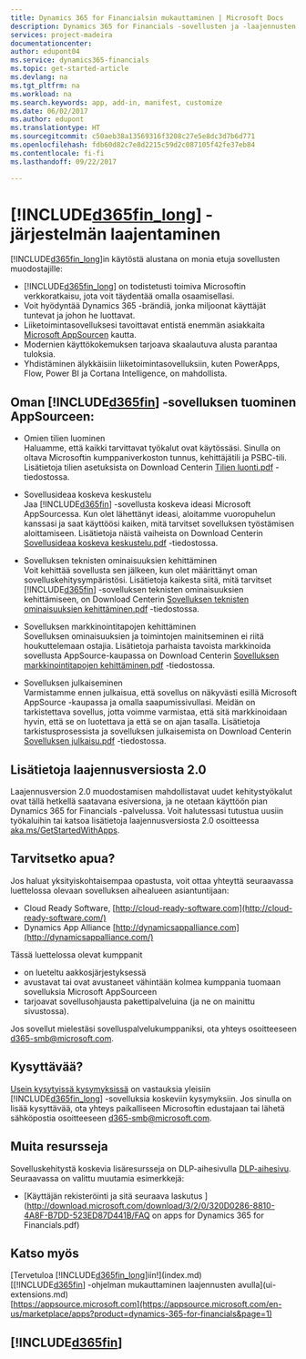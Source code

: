 ```yaml
---
title: Dynamics 365 for Financialsin mukauttaminen | Microsoft Docs
description: Dynamics 365 for Financials -sovellusten ja -laajennusten luonti, esittely ja markkinointi.
services: project-madeira
documentationcenter: 
author: edupont04
ms.service: dynamics365-financials
ms.topic: get-started-article
ms.devlang: na
ms.tgt_pltfrm: na
ms.workload: na
ms.search.keywords: app, add-in, manifest, customize
ms.date: 06/02/2017
ms.author: edupont
ms.translationtype: HT
ms.sourcegitcommit: c50aeb38a13569316f3208c27e5e8dc3d7b6d771
ms.openlocfilehash: fdb60d82c7e8d2215c59d2c087105f42fe37eb84
ms.contentlocale: fi-fi
ms.lasthandoff: 09/22/2017

---
```

# <a name="extending-included365finlongincludesd365finlongmdmd"></a>[!INCLUDE[d365fin_long](includes/d365fin_long_md.md)] -järjestelmän laajentaminen
[!INCLUDE[d365fin_long](includes/d365fin_long_md.md)]in käytöstä alustana on monia etuja sovellusten muodostajille:

* [!INCLUDE[d365fin_long](includes/d365fin_long_md.md)] on todistetusti toimiva Microsoftin verkkoratkaisu, jota voit täydentää omalla osaamisellasi.  
* Voit hyödyntää Dynamics 365 -brändiä, jonka miljoonat käyttäjät tuntevat ja johon he luottavat.  
* Liiketoimintasovelluksesi tavoittavat entistä enemmän asiakkaita [Microsoft AppSourcen](https://appsource.microsoft.com/) kautta.  
* Modernien käyttökokemuksen tarjoava skaalautuva alusta parantaa tuloksia.  
* Yhdistäminen älykkäisiin liiketoimintasovelluksiin, kuten PowerApps, Flow, Power BI ja Cortana Intelligence, on mahdollista.  

## <a name="to-bring-your-included365finincludesd365finmdmd-app-into-appsource"></a>Oman [!INCLUDE[d365fin](includes/d365fin_md.md)] -sovelluksen tuominen AppSourceen:
+ Omien tilien luominen  
Haluamme, että kaikki tarvittavat työkalut ovat käytössäsi. Sinulla on oltava Microsoftin kumppaniverkoston tunnus, kehittäjätili ja PSBC-tili.
Lisätietoja tilien asetuksista on Download Centerin [Tilien luonti.pdf](https://go.microsoft.com/fwlink/?linkid=841514) -tiedostossa.

+ Sovellusideaa koskeva keskustelu  
Jaa [!INCLUDE[d365fin](includes/d365fin_md.md)] -sovellusta koskeva ideasi Microsoft AppSourcessa. Kun olet lähettänyt ideasi, aloitamme vuoropuhelun kanssasi ja saat käyttöösi kaiken, mitä tarvitset sovelluksen työstämisen aloittamiseen.
Lisätietoja näistä vaiheista on Download Centerin [Sovellusideaa koskeva keskustelu.pdf](https://go.microsoft.com/fwlink/?linkid=841515) -tiedostossa.

+ Sovelluksen teknisten ominaisuuksien kehittäminen    
Voit kehittää sovellusta sen jälkeen, kun olet määrittänyt oman sovelluskehitysympäristösi.
Lisätietoja kaikesta siitä, mitä tarvitset [!INCLUDE[d365fin](includes/d365fin_md.md)] -sovelluksen teknisten ominaisuuksien kehittämiseen, on Download Centerin [Sovelluksen teknisten ominaisuuksien kehittäminen.pdf](https://go.microsoft.com/fwlink/?linkid=841516) -tiedostossa.

+ Sovelluksen markkinointitapojen kehittäminen  
Sovelluksen ominaisuuksien ja toimintojen mainitseminen ei riitä houkuttelemaan ostajia. Lisätietoja parhaista tavoista markkinoida sovellusta AppSource-kaupassa on Download Centerin [Sovelluksen markkinointitapojen kehittäminen.pdf](https://go.microsoft.com/fwlink/?linkid=841518) -tiedostossa.

+ Sovelluksen julkaiseminen  
Varmistamme ennen julkaisua, että sovellus on näkyvästi esillä Microsoft AppSource -kaupassa ja omalla saapumissivullasi. Meidän on tarkistettava sovellus, jotta voimme varmistaa, että sitä markkinoidaan hyvin, että se on luotettava ja että se on ajan tasalla.
Lisätietoja tarkistusprosessista ja sovelluksen julkaisemista on Download Centerin [Sovelluksen julkaisu.pdf](https://go.microsoft.com/fwlink/?linkid=841517) -tiedostossa.

## <a name="learn-more-about-extensions-v20"></a>Lisätietoja laajennusversiosta 2.0
Laajennusversion 2.0 muodostamisen mahdollistavat uudet kehitystyökalut ovat tällä hetkellä saatavana esiversiona, ja ne otetaan käyttöön pian Dynamics 365 for Financials -palvelussa. Voit halutessasi tutustua uusiin työkaluihin tai katsoa lisätietoja laajennusversiosta 2.0 osoitteessa [aka.ms/GetStartedWithApps](http://aka.ms/GetStartedWithApps).  

## <a name="need-help"></a>Tarvitsetko apua?
Jos haluat yksityiskohtaisempaa opastusta, voit ottaa yhteyttä seuraavassa luettelossa olevaan sovelluksen aihealueen asiantuntijaan:

* Cloud Ready Software, [http://cloud-ready-software.com](http://cloud-ready-software.com/)  
* Dynamics App Alliance [http://dynamicsappalliance.com](http://dynamicsappalliance.com/)

Tässä luettelossa olevat kumppanit

* on lueteltu aakkosjärjestyksessä  
* avustavat tai ovat avustaneet vähintään kolmea kumppania tuomaan sovelluksia Microsoft AppSourceen  
* tarjoavat sovellusohjausta pakettipalveluina (ja ne on mainittu sivustossa).  

Jos sovellut mielestäsi sovelluspalvelukumppaniksi, ota yhteys osoitteeseen [d365-smb@microsoft.com](mailto:d365-smb@microsoft.com).

## <a name="questions"></a>Kysyttävää?
[Usein kysytyissä kysymyksissä](https://go.microsoft.com/fwlink/?linkid=841520) on vastauksia yleisiin [!INCLUDE[d365fin_long](includes/d365fin_long_md.md)] -sovelluksia koskeviin kysymyksiin. Jos sinulla on lisää kysyttävää, ota yhteys paikalliseen Microsoftin edustajaan tai lähetä sähköpostia osoitteeseen [d365-smb@microsoft.com](mailto:d365-smb@microsoft.com).

## <a name="further-resources"></a>Muita resursseja
Sovelluskehitystä koskevia lisäresursseja on DLP-aihesivulla [DLP-aihesivu](https://mbspartner.microsoft.com/BFI/Topic/76). Seuraavassa on valittu muutamia esimerkkejä:
-   [Käyttäjän rekisteröinti ja sitä seuraava laskutus ](http://download.microsoft.com/download/3/2/0/320D0286-8810-4A8F-B7DD-523ED87D441B/FAQ on apps for Dynamics 365 for Financials.pdf)



## <a name="see-also"></a>Katso myös
[Tervetuloa [!INCLUDE[d365fin_long](includes/d365fin_long_md.md)]iin!](index.md)  
[[!INCLUDE[d365fin](includes/d365fin_md.md)] -ohjelman mukauttaminen laajennusten avulla](ui-extensions.md)  
[https://appsource.microsoft.com](https://appsource.microsoft.com/en-us/marketplace/apps?product=dynamics-365-for-financials&page=1)  

## [!INCLUDE[d365fin](includes/free_trial_md.md)]
